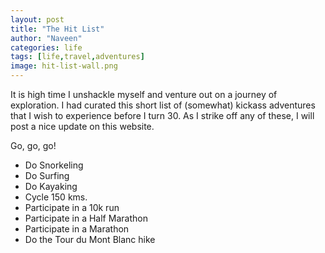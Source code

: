 ```yaml
---
layout: post
title: "The Hit List"
author: "Naveen"
categories: life
tags: [life,travel,adventures]
image: hit-list-wall.png
---
```


It is high time I unshackle myself and venture out on a journey of exploration. I had curated this short list of (somewhat) kickass adventures that I wish to experience before I turn 30. As I strike off any of these, I will post a nice update on this website.

Go, go, go!

* Do Snorkeling
* Do Surfing
* Do Kayaking
* Cycle 150 kms.
* Participate in a 10k run
* Participate in a Half Marathon
* Participate in a Marathon
* Do the Tour du Mont Blanc hike
<!-- * Do the Corsica's GR20 Trail hike -->
<!-- * 10k Ft skydive in Interlaken -->
<!-- * Bungee Jump in Scheveningen -->
<!-- * Scuba diving in Raja Ampat -->
<!-- * Scuba diving in the Great Barrier Reef -->
<!-- * Scuba diving in a shipwreck -->
<!-- * Road cycling on the Dolomites -->
<!-- * Road cycling on Mont Ventoux -->
<!-- * Road cycling on Albula pass -->
<!-- * Road cycling in Sa Calobra -->
<!-- * Paraglide in Switzerland -->
<!-- * Slide on Leap of Faith -->
<!-- * Watch Northern Lights -->
<!-- * Visit Ladakh -->
<!-- * Fly in Airbus A380 -->
<!-- * Ski in St. Anton -->
<!-- * Cycle from Rotterdam to Dunkirk -->
<!-- * Watch "Big Waves" in Nazare -->
<!-- * Hot air balloon ride -->
<!-- * See Dubai from the top of Burj Khalifa -->
<!-- * Visit Akatsuki in Shinobi-Zato Park -->
<!-- * Own a Tesla (S/3/X/Y) -->
<!-- * Visit Petronas Towers -->
